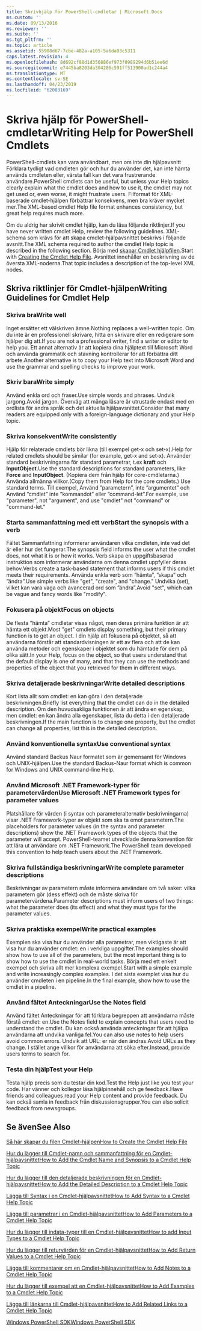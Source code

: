 ```yaml
---
title: Skrivhjälp för PowerShell-cmdletar | Microsoft Docs
ms.custom: ''
ms.date: 09/13/2016
ms.reviewer: ''
ms.suite: ''
ms.tgt_pltfrm: ''
ms.topic: article
ms.assetid: 55908d67-7cbe-482a-a105-5a6da93c5311
caps.latest.revision: 4
ms.openlocfilehash: 8d692cf88d1d356886ef973f0989294d6b51ee6d
ms.sourcegitcommit: e7445ba8203da304286c591ff513900ad1c244a4
ms.translationtype: MT
ms.contentlocale: sv-SE
ms.lasthandoff: 04/23/2019
ms.locfileid: "62083169"
---
```

# <a name="writing-help-for-powershell-cmdlets"></a><span data-ttu-id="ddd2c-102">Skriva hjälp för PowerShell-cmdletar</span><span class="sxs-lookup"><span data-stu-id="ddd2c-102">Writing Help for PowerShell Cmdlets</span></span>

<span data-ttu-id="ddd2c-103">PowerShell-cmdlets kan vara användbart, men om inte din hjälpavsnitt Förklara tydligt vad cmdleten gör och hur du använder det, kan inte hämta används cmdleten eller, värsta fall kan det vara frustrerande användare.</span><span class="sxs-lookup"><span data-stu-id="ddd2c-103">PowerShell cmdlets can be useful, but unless your Help topics clearly explain what the cmdlet does and how to use it, the cmdlet may not get used or, even worse, it might frustrate users.</span></span>
<span data-ttu-id="ddd2c-104">Filformat för XML-baserade cmdlet-hjälpen förbättrar konsekvens, men bra kräver mycket mer.</span><span class="sxs-lookup"><span data-stu-id="ddd2c-104">The XML-based cmdlet Help file format enhances consistency, but great help requires much more.</span></span>

<span data-ttu-id="ddd2c-105">Om du aldrig har skrivit cmdlet hjälp, kan du läsa följande riktlinjer.</span><span class="sxs-lookup"><span data-stu-id="ddd2c-105">If you have never written cmdlet Help, review the following guidelines.</span></span>
<span data-ttu-id="ddd2c-106">XML-schema som krävs för att skapa cmdlet-hjälpavsnittet beskrivs i följande avsnitt.</span><span class="sxs-lookup"><span data-stu-id="ddd2c-106">The XML schema required to author the cmdlet Help topic is described in the following section.</span></span>
<span data-ttu-id="ddd2c-107">Börja med [skapar Cmdlet hjälpfilen](./how-to-create-the-cmdlet-help-file.md).</span><span class="sxs-lookup"><span data-stu-id="ddd2c-107">Start with [Creating the Cmdlet Help File](./how-to-create-the-cmdlet-help-file.md).</span></span>
<span data-ttu-id="ddd2c-108">Avsnittet innehåller en beskrivning av de översta XML-noderna.</span><span class="sxs-lookup"><span data-stu-id="ddd2c-108">That topic includes a description of the top-level XML nodes.</span></span>

## <a name="writing-guidelines-for-cmdlet-help"></a><span data-ttu-id="ddd2c-109">Skriva riktlinjer för Cmdlet-hjälpen</span><span class="sxs-lookup"><span data-stu-id="ddd2c-109">Writing Guidelines for Cmdlet Help</span></span>

### <a name="write-well"></a><span data-ttu-id="ddd2c-110">Skriva bra</span><span class="sxs-lookup"><span data-stu-id="ddd2c-110">Write well</span></span>
<span data-ttu-id="ddd2c-111">Inget ersätter ett välskriven ämne.</span><span class="sxs-lookup"><span data-stu-id="ddd2c-111">Nothing replaces a well-written topic.</span></span>
<span data-ttu-id="ddd2c-112">Om du inte är en professionell skrivare, hitta en skrivare eller en redigerare som hjälper dig att.</span><span class="sxs-lookup"><span data-stu-id="ddd2c-112">If you are not a professional writer, find a writer or editor to help you.</span></span>
<span data-ttu-id="ddd2c-113">Ett annat alternativ är att kopiera dina hjälptext till Microsoft Word och använda grammatik och stavning kontrollerar för att förbättra ditt arbete.</span><span class="sxs-lookup"><span data-stu-id="ddd2c-113">Another alternative is to copy your Help text into Microsoft Word and use the grammar and spelling checks to improve your work.</span></span>

### <a name="write-simply"></a><span data-ttu-id="ddd2c-114">Skriv bara</span><span class="sxs-lookup"><span data-stu-id="ddd2c-114">Write simply</span></span>
<span data-ttu-id="ddd2c-115">Använd enkla ord och fraser.</span><span class="sxs-lookup"><span data-stu-id="ddd2c-115">Use simple words and phrases.</span></span>
<span data-ttu-id="ddd2c-116">Undvik jargong.</span><span class="sxs-lookup"><span data-stu-id="ddd2c-116">Avoid jargon.</span></span>
<span data-ttu-id="ddd2c-117">Överväg att många läsare är utrustade endast med en ordlista för andra språk och det aktuella hjälpavsnittet.</span><span class="sxs-lookup"><span data-stu-id="ddd2c-117">Consider that many readers are equipped only with a foreign-language dictionary and your Help topic.</span></span>

### <a name="write-consistently"></a><span data-ttu-id="ddd2c-118">Skriva konsekvent</span><span class="sxs-lookup"><span data-stu-id="ddd2c-118">Write consistently</span></span>
<span data-ttu-id="ddd2c-119">Hjälp för relaterade cmdlets bör likna (till exempel get-x och set-x).</span><span class="sxs-lookup"><span data-stu-id="ddd2c-119">Help for related cmdlets should be similar (for example, get-x and set-x).</span></span>
<span data-ttu-id="ddd2c-120">Använder standard beskrivningarna för standard parametrar, t.ex **kraft** och **InputObject**.</span><span class="sxs-lookup"><span data-stu-id="ddd2c-120">Use the standard descriptions for standard parameters, like **Force** and **InputObject**.</span></span>
<span data-ttu-id="ddd2c-121">(Kopiera dem från hjälp för core-cmdletarna.) Använda allmänna villkor.</span><span class="sxs-lookup"><span data-stu-id="ddd2c-121">(Copy them from Help for the core cmdlets.) Use standard terms.</span></span>
<span data-ttu-id="ddd2c-122">Till exempel, Använd ”parametern”, inte ”argumentet” och Använd ”cmdlet” inte ”kommandot” eller ”command-let”.</span><span class="sxs-lookup"><span data-stu-id="ddd2c-122">For example, use "parameter", not "argument", and use "cmdlet" not "command" or "command-let."</span></span>

### <a name="start-the-synopsis-with-a-verb"></a><span data-ttu-id="ddd2c-123">Starta sammanfattning med ett verb</span><span class="sxs-lookup"><span data-stu-id="ddd2c-123">Start the synopsis with a verb</span></span>
<span data-ttu-id="ddd2c-124">Fältet Sammanfattning informerar användaren vilka cmdleten, inte vad det är eller hur det fungerar.</span><span class="sxs-lookup"><span data-stu-id="ddd2c-124">The synopsis field informs the user what the cmdlet does, not what it is or how it works.</span></span>
<span data-ttu-id="ddd2c-125">Verb skapa en uppgiftsbaserad instruktion som informerar användarna om denna cmdlet uppfyller deras behov.</span><span class="sxs-lookup"><span data-stu-id="ddd2c-125">Verbs create a task-based statement that informs users if this cmdlet meets their requirements.</span></span>
<span data-ttu-id="ddd2c-126">Använda enkla verb som ”hämta”, ”skapa” och ”ändra”.</span><span class="sxs-lookup"><span data-stu-id="ddd2c-126">Use simple verbs like "get", "create", and "change."</span></span>
<span data-ttu-id="ddd2c-127">Undvika (set), vilket kan vara vaga och avancerad ord som ”ändra”.</span><span class="sxs-lookup"><span data-stu-id="ddd2c-127">Avoid "set", which can be vague and fancy words like "modify".</span></span>

### <a name="focus-on-objects"></a><span data-ttu-id="ddd2c-128">Fokusera på objekt</span><span class="sxs-lookup"><span data-stu-id="ddd2c-128">Focus on objects</span></span>
<span data-ttu-id="ddd2c-129">De flesta ”hämta” cmdletar visas något, men deras primära funktion är att hämta ett objekt.</span><span class="sxs-lookup"><span data-stu-id="ddd2c-129">Most "get" cmdlets display something, but their primary function is to get an object.</span></span>
<span data-ttu-id="ddd2c-130">I din hjälp att fokusera på objektet, så att användarna förstår att standardvisningen är ett av flera och att de kan använda metoder och egenskaper i objektet som du hämtade för dem på olika sätt.</span><span class="sxs-lookup"><span data-stu-id="ddd2c-130">In your Help, focus on the object, so that users understand that the default display is one of many, and that they can use the methods and properties of the object that you retrieved for them in different ways.</span></span>

### <a name="write-detailed-descriptions"></a><span data-ttu-id="ddd2c-131">Skriva detaljerade beskrivningar</span><span class="sxs-lookup"><span data-stu-id="ddd2c-131">Write detailed descriptions</span></span>
<span data-ttu-id="ddd2c-132">Kort lista allt som cmdlet: en kan göra i den detaljerade beskrivningen.</span><span class="sxs-lookup"><span data-stu-id="ddd2c-132">Briefly list everything that the cmdlet can do in the detailed description.</span></span>
<span data-ttu-id="ddd2c-133">Om den huvudsakliga funktionen är att ändra en egenskap, men cmdlet: en kan ändra alla egenskaper, lista du detta i den detaljerade beskrivningen.</span><span class="sxs-lookup"><span data-stu-id="ddd2c-133">If the main function is to change one property, but the cmdlet can change all properties, list this in the detailed description.</span></span>

### <a name="use-conventional-syntax"></a><span data-ttu-id="ddd2c-134">Använd konventionella syntax</span><span class="sxs-lookup"><span data-stu-id="ddd2c-134">Use conventional syntax</span></span>
<span data-ttu-id="ddd2c-135">Använd standard Backus Naur formatet som är gemensamt för Windows och UNIX-hjälpen.</span><span class="sxs-lookup"><span data-stu-id="ddd2c-135">Use the standard Backus-Naur format which is common for Windows and UNIX command-line Help.</span></span>

### <a name="use-microsoft-net-framework-types-for-parameter-values"></a><span data-ttu-id="ddd2c-136">Använd Microsoft .NET Framework-typer för parametervärden</span><span class="sxs-lookup"><span data-stu-id="ddd2c-136">Use Microsoft .NET Framework types for parameter values</span></span>
<span data-ttu-id="ddd2c-137">Platshållare för värden (i syntax och parameteralternativ beskrivningarna) visar .NET Framework-typer av objekt som ska ta emot parametern.</span><span class="sxs-lookup"><span data-stu-id="ddd2c-137">The placeholders for parameter values (in the syntax and parameter descriptions) show the .NET Framework types of the objects that the parameter will accept.</span></span>
<span data-ttu-id="ddd2c-138">PowerShell-teamet utvecklade denna konvention för att lära ut användare om .NET Framework.</span><span class="sxs-lookup"><span data-stu-id="ddd2c-138">The PowerShell team developed this convention to help teach users about the .NET Framework.</span></span>

### <a name="write-complete-parameter-descriptions"></a><span data-ttu-id="ddd2c-139">Skriva fullständiga beskrivningar</span><span class="sxs-lookup"><span data-stu-id="ddd2c-139">Write complete parameter descriptions</span></span>
<span data-ttu-id="ddd2c-140">Beskrivningar av parametern måste informera användare om två saker: vilka parametern gör (dess effekt) och de måste skriva för parametervärdena.</span><span class="sxs-lookup"><span data-stu-id="ddd2c-140">Parameter descriptions must inform users of two things: what the parameter does (its effect) and what they must type for the parameter values.</span></span>

### <a name="write-practical-examples"></a><span data-ttu-id="ddd2c-141">Skriva praktiska exempel</span><span class="sxs-lookup"><span data-stu-id="ddd2c-141">Write practical examples</span></span>
<span data-ttu-id="ddd2c-142">Exemplen ska visa hur du använder alla parametrar, men viktigaste är att visa hur du använder cmdlet: en i verkliga uppgifter.</span><span class="sxs-lookup"><span data-stu-id="ddd2c-142">The examples should show how to use all of the parameters, but the most important thing is to show how to use the cmdlet in real-world tasks.</span></span>
<span data-ttu-id="ddd2c-143">Börja med ett enkelt exempel och skriva allt mer komplexa exempel.</span><span class="sxs-lookup"><span data-stu-id="ddd2c-143">Start with a simple example and write increasingly complex examples.</span></span>
<span data-ttu-id="ddd2c-144">I det sista exemplet visa hur du använder cmdleten i en pipeline.</span><span class="sxs-lookup"><span data-stu-id="ddd2c-144">In the final example, show how to use the cmdlet in a pipeline.</span></span>

### <a name="use-the-notes-field"></a><span data-ttu-id="ddd2c-145">Använd fältet Anteckningar</span><span class="sxs-lookup"><span data-stu-id="ddd2c-145">Use the Notes field</span></span>
<span data-ttu-id="ddd2c-146">Använd fältet Anteckningar för att förklara begreppen att användarna måste förstå cmdlet: en.</span><span class="sxs-lookup"><span data-stu-id="ddd2c-146">Use the Notes field to explain concepts that users need to understand the cmdlet.</span></span>
<span data-ttu-id="ddd2c-147">Du kan också använda anteckningar för att hjälpa användarna att undvika vanliga fel.</span><span class="sxs-lookup"><span data-stu-id="ddd2c-147">You can also use notes to help users avoid common errors.</span></span>
<span data-ttu-id="ddd2c-148">Undvik att URL: er när den ändras.</span><span class="sxs-lookup"><span data-stu-id="ddd2c-148">Avoid URLs as they change.</span></span>
<span data-ttu-id="ddd2c-149">I stället ange villkor för användarna att söka efter.</span><span class="sxs-lookup"><span data-stu-id="ddd2c-149">Instead, provide users terms to search for.</span></span>

### <a name="test-your-help"></a><span data-ttu-id="ddd2c-150">Testa din hjälp</span><span class="sxs-lookup"><span data-stu-id="ddd2c-150">Test your Help</span></span>
<span data-ttu-id="ddd2c-151">Testa hjälp precis som du testar din kod.</span><span class="sxs-lookup"><span data-stu-id="ddd2c-151">Test the Help just like you test your code.</span></span>
<span data-ttu-id="ddd2c-152">Har vänner och kollegor läsa hjälpinnehåll och ge feedback.</span><span class="sxs-lookup"><span data-stu-id="ddd2c-152">Have friends and colleagues read your Help content and provide feedback.</span></span>
<span data-ttu-id="ddd2c-153">Du kan också samla in feedback från diskussionsgrupper.</span><span class="sxs-lookup"><span data-stu-id="ddd2c-153">You can also solicit feedback from newsgroups.</span></span>

## <a name="see-also"></a><span data-ttu-id="ddd2c-154">Se även</span><span class="sxs-lookup"><span data-stu-id="ddd2c-154">See Also</span></span>

 [<span data-ttu-id="ddd2c-155">Så här skapar du filen Cmdlet-hjälpen</span><span class="sxs-lookup"><span data-stu-id="ddd2c-155">How to Create the Cmdlet Help File</span></span>](./how-to-create-the-cmdlet-help-file.md)

 [<span data-ttu-id="ddd2c-156">Hur du lägger till Cmdlet-namn och sammanfattning för en Cmdlet-hjälpavsnittet</span><span class="sxs-lookup"><span data-stu-id="ddd2c-156">How to Add the Cmdlet Name and Synopsis to a Cmdlet Help Topic</span></span>](./how-to-add-the-cmdlet-name-and-synopsis-to-a-cmdlet-help-topic.md)

 [<span data-ttu-id="ddd2c-157">Hur du lägger till den detaljerade beskrivningen för en Cmdlet-hjälpavsnittet</span><span class="sxs-lookup"><span data-stu-id="ddd2c-157">How to Add the Detailed Description to a Cmdlet Help Topic</span></span>](./how-to-add-a-cmdlet-description.md)

 [<span data-ttu-id="ddd2c-158">Lägga till Syntax i en Cmdlet-hjälpavsnittet</span><span class="sxs-lookup"><span data-stu-id="ddd2c-158">How to Add Syntax to a Cmdlet Help Topic</span></span>](./how-to-add-syntax-to-a-cmdlet-help-topic.md)

 [<span data-ttu-id="ddd2c-159">Lägga till parametrar i en Cmdlet-hjälpavsnittet</span><span class="sxs-lookup"><span data-stu-id="ddd2c-159">How to Add Parameters to a Cmdlet Help Topic</span></span>](./how-to-add-parameter-information.md)

 [<span data-ttu-id="ddd2c-160">Hur du lägger till indata-typer till en Cmdlet-hjälpavsnittet</span><span class="sxs-lookup"><span data-stu-id="ddd2c-160">How to add Input Types to a Cmdlet Help Topic</span></span>](./how-to-add-input-types-to-a-cmdlet-help-topic.md)

 [<span data-ttu-id="ddd2c-161">Hur du lägger till returvärden för en Cmdlet-hjälpavsnittet</span><span class="sxs-lookup"><span data-stu-id="ddd2c-161">How to Add Return Values to a Cmdlet Help Topic</span></span>](./how-to-add-return-values-to-a-cmdlet-help-topic.md)

 [<span data-ttu-id="ddd2c-162">Lägga till kommentarer om en Cmdlet-hjälpavsnittet</span><span class="sxs-lookup"><span data-stu-id="ddd2c-162">How to Add Notes to a Cmdlet Help Topic</span></span>](./how-to-add-notes-to-a-cmdlet-help-topic.md)

 [<span data-ttu-id="ddd2c-163">Hur du lägger till exempel att en Cmdlet-hjälpavsnittet</span><span class="sxs-lookup"><span data-stu-id="ddd2c-163">How to Add Examples to a Cmdlet Help Topic</span></span>](./how-to-add-examples-to-a-cmdlet-help-topic.md)

 [<span data-ttu-id="ddd2c-164">Lägga till länkarna till Cmdlet-hjälpavsnittet</span><span class="sxs-lookup"><span data-stu-id="ddd2c-164">How to Add Related Links to a Cmdlet Help Topic</span></span>](./how-to-add-related-links-to-a-cmdlet-help-topic.md)

 [<span data-ttu-id="ddd2c-165">Windows PowerShell SDK</span><span class="sxs-lookup"><span data-stu-id="ddd2c-165">Windows PowerShell SDK</span></span>](../windows-powershell-reference.md)